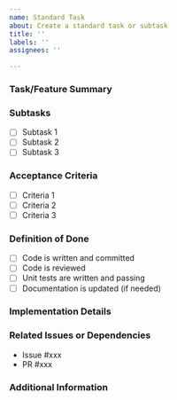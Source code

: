 ```yaml
---
name: Standard Task
about: Create a standard task or subtask
title: ''
labels: ''
assignees: ''

---
```


### Task/Feature Summary
<!-- Briefly describe the task or feature in one or two sentences. -->

### Subtasks
<!-- If this issue is part of a larger task or project, list any related subtasks. -->
- [ ] Subtask 1
- [ ] Subtask 2
- [ ] Subtask 3

### Acceptance Criteria
<!-- List the requirements that must be met for this task to be considered complete. -->
- [ ] Criteria 1
- [ ] Criteria 2
- [ ] Criteria 3

### Definition of Done
<!-- Outline the conditions that indicate the task is complete. -->
- [ ] Code is written and committed
- [ ] Code is reviewed
- [ ] Unit tests are written and passing
- [ ] Documentation is updated (if needed)

### Implementation Details
<!-- Provide any additional context or technical details for implementation. -->

### Related Issues or Dependencies
<!-- Link any related issues, pull requests, or dependencies here. -->
- Issue #xxx
- PR #xxx

### Additional Information
<!-- Include any other relevant details or context. Screenshots, mockups, or references can be added here. -->
